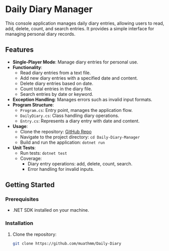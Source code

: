 # Daily Diary Manager

This console application manages daily diary entries, allowing users to read, add, delete, count, and search entries. It provides a simple interface for managing personal diary records.

## Features

- **Single-Player Mode**: Manage diary entries for personal use.
- **Functionality**:
  - Read diary entries from a text file.
  - Add new diary entries with a specified date and content.
  - Delete diary entries based on date.
  - Count total entries in the diary file.
  - Search entries by date or keyword.
- **Exception Handling**: Manages errors such as invalid input formats.
- **Program Structure**:
  - `Program.cs`: Entry point, manages the application flow.
  - `DailyDiary.cs`: Class handling diary operations.
  - `Entry.cs`: Represents a diary entry with date and content.
- **Usage**:
  - Clone the repository: [GitHub Repo](https://github.com/your-username/Daily-Diary-Manager)
  - Navigate to the project directory: `cd Daily-Diary-Manager`
  - Build and run the application: `dotnet run`
- **Unit Tests**:
  - Run tests: `dotnet test`
  - Coverage:
    - Diary entry operations: add, delete, count, search.
    - Error handling for invalid inputs.
  
## Getting Started

### Prerequisites

- .NET SDK installed on your machine.

### Installation

1. Clone the repository:
   ```bash
   git clone https://github.com/muathmm/Daily-Diary
